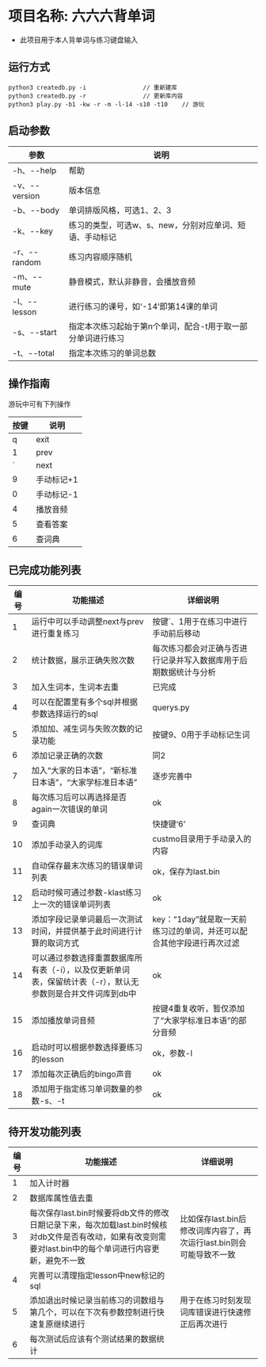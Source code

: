# 项目名称: 六六六背单词

- 此项目用于本人背单词与练习键盘输入

## 运行方式

``` shell
python3 createdb.py -i                // 重新建库
python3 createdb.py -r                // 更新库内容
python3 play.py -b1 -kw -r -m -l-14 -s10 -t10    // 游玩
```

## 启动参数

|参数|说明|
|-|-|
|-h、--help|帮助|
|-v、--version|版本信息|
|-b、--body|单词排版风格，可选1、2、3|
|-k、--key|练习的类型，可选w、s、new，分别对应单词、短语、手动标记|
|-r、--random|练习内容顺序随机|
|-m、--mute|静音模式，默认非静音，会播放音频|
|-l、--lesson|进行练习的课号，如‘-14’即第14课的单词|
|-s、--start|指定本次练习起始于第n个单词，配合-t用于取一部分单词进行练习|
|-t、--total|指定本次练习的单词总数|

## 操作指南

游玩中可有下列操作

|按键|说明|
|-|-|
|q|exit|
|1|prev|
|`|next|
|9|手动标记+1|
|0|手动标记-1|
|4|播放音频|
|5|查看答案|
|6|查词典|

## 已完成功能列表

|编号|功能描述|详细说明|
|-|-|-|
|1|运行中可以手动调整next与prev进行重复练习|按键`、1用于在练习中进行手动前后移动|
|2|统计数据，展示正确失败次数|每次练习都会对正确与否进行记录并写入数据库用于后期数据统计与分析|
|3|加入生词本，生词本去重|已完成|
|4|可以在配置里有多个sql并根据参数选择运行的sql|querys.py|
|5|添加加、减生词与失败次数的记录功能|按键9、0用于手动标记生词|
|6|添加记录正确的次数|同2|
|7|加入“大家的日本语”，“新标准日本语”，“大家学标准日本语”|逐步完善中|
|8|每次练习后可以再选择是否again一次错误的单词|ok|
|9|查词典|快捷键‘6’|
|10|添加手动录入的词库|custmo目录用于手动录入的内容|
|11|自动保存最末次练习的错误单词列表|ok，保存为last.bin|
|12|启动时候可通过参数-klast练习上一次的错误单词列表|ok|
|13| 添加字段记录单词最后一次测试时间，并提供基于此时间进行计算的取词方式|key：“1day”就是取一天前练习过的单词，并还可以配合其他字段进行再次过滤|
|14|可以通过参数选择重置数据库所有表（-i），以及仅更新单词表，保留统计表（-r），默认无参数则是合并文件词库到db中|ok|
|15|添加播放单词音频|按键4重复收听，暂仅添加了“大家学标准日本语”的部分音频|
|16|启动时可以根据参数选择要练习的lesson|ok，参数-l|
|17|添加每次正确后的bingo声音|ok|
|18|添加用于指定练习单词数量的参数-s、-t|ok|


## 待开发功能列表

|编号|功能描述|详细说明|
|-|-|-|
|1|加入计时器||
|2|数据库属性值去重||
|3|每次保存last.bin时候要将db文件的修改日期记录下来，每次加载last.bin时候核对db文件是否有改动，如果有改变则需要对last.bin中的每个单词进行内容更新，避免不一致|比如保存last.bin后修改词库内容了，再次运行last.bin则会可能导致不一致|
|4|完善可以清理指定lesson中new标记的sql||
|5|添加退出时候记录当前练习的词数组与第几个，可以在下次有参数控制进行快速复原继续进行|用于在练习时刻发现词库错误进行快速修正后再次进行|
|6|每次测试后应该有个测试结果的数据统计||
